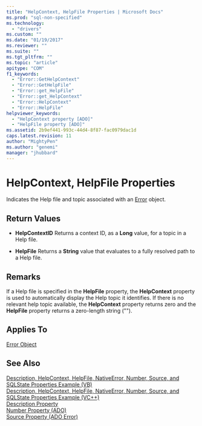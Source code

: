 ```yaml
---
title: "HelpContext, HelpFile Properties | Microsoft Docs"
ms.prod: "sql-non-specified"
ms.technology:
  - "drivers"
ms.custom: ""
ms.date: "01/19/2017"
ms.reviewer: ""
ms.suite: ""
ms.tgt_pltfrm: ""
ms.topic: "article"
apitype: "COM"
f1_keywords: 
  - "Error::GetHelpContext"
  - "Error::GetHelpFile"
  - "Error::get_HelpFile"
  - "Error::get_HelpContext"
  - "Error::HelpContext"
  - "Error::HelpFile"
helpviewer_keywords: 
  - "HelpContext property [ADO]"
  - "HelpFile property [ADO]"
ms.assetid: 2b9ef441-993c-44d4-8f87-fac0979dac1d
caps.latest.revision: 11
author: "MightyPen"
ms.author: "genemi"
manager: "jhubbard"
---
```

# HelpContext, HelpFile Properties
Indicates the Help file and topic associated with an [Error](../../../ado/reference/ado-api/error-object.md) object.  
  
## Return Values  
  
-   **HelpContextID** Returns a context ID, as a **Long** value, for a topic in a Help file.  
  
-   **HelpFile** Returns a **String** value that evaluates to a fully resolved path to a Help file.  
  
## Remarks  
 If a Help file is specified in the **HelpFile** property, the **HelpContext** property is used to automatically display the Help topic it identifies. If there is no relevant help topic available, the **HelpContext** property returns zero and the **HelpFile** property returns a zero-length string ("").  
  
## Applies To  
 [Error Object](../../../ado/reference/ado-api/error-object.md)  
  
## See Also  
 [Description, HelpContext, HelpFile, NativeError, Number, Source, and SQLState Properties Example (VB)](../../../ado/reference/ado-api/description-helpcontext-helpfile-nativeerror-number-source-example-vb.md)   
 [Description, HelpContext, HelpFile, NativeError, Number, Source, and SQLState Properties Example (VC++)](../../../ado/reference/ado-api/description-helpcontext-helpfile-nativeerror-number-source-example-vc.md)   
 [Description Property](../../../ado/reference/ado-api/description-property.md)   
 [Number Property (ADO)](../../../ado/reference/ado-api/number-property-ado.md)   
 [Source Property (ADO Error)](../../../ado/reference/ado-api/source-property-ado-error.md)
